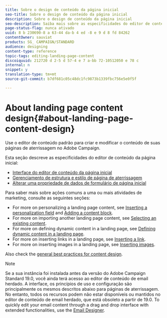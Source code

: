 ```yaml
---
title: Sobre o design de conteúdo da página inicial
seo-title: Sobre o design de conteúdo da página inicial
description: Sobre o design de conteúdo da página inicial
seo-description: Saiba mais sobre as especificidades do editor de conteúdo da página inicial.
page-status-flag: nunca ativado
uuid: 8 b 230690-8 a 63-44 da-b 4 ed -8 e 9 d 8 fd 84262
contentOwner: sauviat
products: SG_ CAMPAIGN/STANDARD
audience: designing
content-type: reference
topic-tags: editing-landing-page-content
discoiquuid: 212720 d 2-5 d 57-4 e 7 a-bb 72-10512050 e 78 c
internal: n
snippet: y
translation-type: tm+mt
source-git-commit: b7df681c05c48dc1fc9873b1339fbc756e5e0f5f

---
```



# About landing page content design{#about-landing-page-content-design}

Use o editor de conteúdo padrão para criar e modificar o conteúdo de suas páginas de aterrissagem no Adobe Campaign.

Esta seção descreve as especificidades do editor de conteúdo da página inicial:

* [Interface do editor de conteúdo da página inicial](../../designing/using/landing-page-content-editor-interface.md)
* [Gerenciamento de estrutura e estilo de página de aterrissagem](../../designing/using/managing-landing-page-structure-and-style.md)
* [Alterar uma propriedade de dados de formulário de página inicial](../../designing/using/changing-a-landing-page-form-data-properties.md)

Para saber mais sobre ações comuns a uma ou mais atividades de marketing, consulte as seguintes seções:

* For more on personalizing a landing page content, see [Inserting a personalization field](../../designing/using/inserting-a-personalization-field.md) and [Adding a content block](../../designing/using/adding-a-content-block.md).
* For more on importing another landing page content, see [Selecting an existing content](../../designing/using/selecting-an-existing-content.md).
* For more on defining dynamic content in a landing page, see [Defining dynamic content in a landing page](../../designing/using/defining-dynamic-content-in-a-landing-page.md).
* For more on inserting links in a landing page, see [Inserting a link](../../designing/using/inserting-a-link.md).
* For more on inserting images in a landing page, see [Inserting images](../../designing/using/inserting-images.md).

Also check the [general best practices for content design](../../designing/using/content-design-best-practices.md).

>[!NOTE]
>
>Se a sua instância foi instalada antes da versão do Adobe Campaign Standard 19.0, você ainda terá acesso ao editor de conteúdo de email herdado. A interface, os princípios de uso e configuração são principalmente os mesmos descritos abaixo para páginas de aterrissagem. No entanto, todos os recursos podem não estar disponíveis ou mantidos no editor de conteúdo de email herdado, que está obsoleto a partir de 19.0. To quickly edit your email content through a drag and drop interface with extended functionalities, use the [Email Designer](../../designing/using/about-email-content-design.md#about-the-email-designer).

